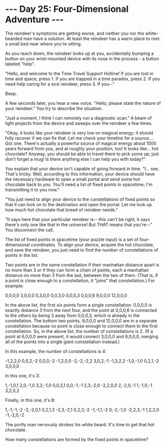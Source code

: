 # --- Day 25: Four-Dimensional Adventure ---

   The reindeer's symptoms are getting worse, and neither you nor the
   white-bearded man have a solution. At least the reindeer has a warm place
   to rest: a small bed near where you're sitting.

   As you reach down, the reindeer looks up at you, accidentally bumping a
   button on your wrist-mounted device with its nose in the process - a
   button labeled "help".

   "Hello, and welcome to the Time Travel Support Hotline! If you are lost in
   time and space, press 1. If you are trapped in a time paradox, press 2. If
   you need help caring for a sick reindeer, press 3. If you--"

   Beep.

   A few seconds later, you hear a new voice. "Hello; please state the nature
   of your reindeer." You try to describe the situation.

   "Just a moment, I think I can remotely run a diagnostic scan." A beam of
   light projects from the device and sweeps over the reindeer a few times.

   "Okay, it looks like your reindeer is very low on magical energy; it
   should fully recover if we can fix that. Let me check your timeline for a
   source.... Got one. There's actually a powerful source of magical energy
   about 1000 years forward from you, and at roughly your position, too! It
   looks like... hot chocolate? Anyway, you should be able to travel there to
   pick some up; just don't forget a mug! Is there anything else I can help
   you with today?"

   You explain that your device isn't capable of going forward in time. "I...
   see. That's tricky. Well, according to this information, your device
   should have the necessary hardware to open a small portal and send some
   hot chocolate back to you. You'll need a list of fixed points in
   spacetime; I'm transmitting it to you now."

   "You just need to align your device to the constellations of fixed points
   so that it can lock on to the destination and open the portal. Let me look
   up how much hot chocolate that breed of reindeer needs."

   "It says here that your particular reindeer is-- this can't be right, it
   says there's only one like that in the universe! But THAT means that
   you're--" You disconnect the call.

   The list of fixed points in spacetime (your puzzle input) is a set of
   four-dimensional coordinates. To align your device, acquire the hot
   chocolate, and save the reindeer, you just need to find the number of
   constellations of points in the list.

   Two points are in the same constellation if their manhattan distance apart
   is no more than 3 or if they can form a chain of points, each a manhattan
   distance no more than 3 from the last, between the two of them. (That is,
   if a point is close enough to a constellation, it "joins" that
   constellation.) For example:

  0,0,0,0
  3,0,0,0
  0,3,0,0
  0,0,3,0
  0,0,0,3
  0,0,0,6
  9,0,0,0
 12,0,0,0

   In the above list, the first six points form a single constellation:
   0,0,0,0 is exactly distance 3 from the next four, and the point at 0,0,0,6
   is connected to the others by being 3 away from 0,0,0,3, which is already
   in the constellation. The bottom two points, 9,0,0,0 and 12,0,0,0 are in a
   separate constellation because no point is close enough to connect them to
   the first constellation. So, in the above list, the number of
   constellations is 2. (If a point at 6,0,0,0 were present, it would connect
   3,0,0,0 and 9,0,0,0, merging all of the points into a single giant
   constellation instead.)

   In this example, the number of constellations is 4:

 -1,2,2,0
 0,0,2,-2
 0,0,0,-2
 -1,2,0,0
 -2,-2,-2,2
 3,0,2,-1
 -1,3,2,2
 -1,0,-1,0
 0,2,1,-2
 3,0,0,0

   In this one, it's 3:

 1,-1,0,1
 2,0,-1,0
 3,2,-1,0
 0,0,3,1
 0,0,-1,-1
 2,3,-2,0
 -2,2,0,0
 2,-2,0,-1
 1,-1,0,-1
 3,2,0,2

   Finally, in this one, it's 8:

 1,-1,-1,-2
 -2,-2,0,1
 0,2,1,3
 -2,3,-2,1
 0,2,3,-2
 -1,-1,1,-2
 0,-2,-1,0
 -2,2,3,-1
 1,2,2,0
 -1,-2,0,-2

   The portly man nervously strokes his white beard. It's time to get that
   hot chocolate.

   How many constellations are formed by the fixed points in spacetime?

